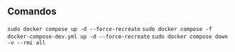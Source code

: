 ## Comandos
```sudo docker compose up -d --force-recreate```
```sudo docker compose -f docker-compose-dev.yml up -d --force-recreate```
```sudo docker compose down -v --rmi all```